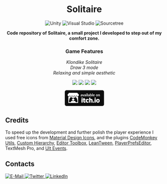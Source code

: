 <h1 align="center">Solitaire</h1>
<p align="center">
  <img src="https://img.shields.io/badge/-unity-000000?style=for-the-badge&logo=unity&logoColor=white" alt="Unity">
  <img src="https://img.shields.io/badge/-visual studio-5C2D91?style=for-the-badge&logo=visual%20studio&logoColor=white" alt="Visual Studio">
  <img src="https://img.shields.io/badge/-sourcetree-2684FF?style=for-the-badge&logo=sourcetree&logoColor=white" alt="Sourcetree">
</p>
<p align="center">
  <b>Code repository of Solitaire, a small project I developed to step out of my comfort zone.</b>
</p>

<h3 align="center">Game Features</h3>
<p align ="center">  
  <i>
    Klondike Solitaire<br>
    Draw 3 mode<br>
    Relaxing and simple aesthetic
  </i>
</p>

<p align="center">
  <img src="https://github.com/Vacui/Solitaire/blob/main/_README%20files/.gif" height="300">
  <img src="https://github.com/Vacui/Solitaire/blob/main/_README%20files/.png" height="300">
  <img src="https://github.com/Vacui/Solitaire/blob/main/_README%20files/.png" height="300">
  <img src="https://github.com/Vacui/Solitaire/blob/main/_README%20files/.png" height="300">
</p>

<p align="center">
  <a href="https://matteo-graizzaro.itch.io/solitaire" target="_blank">
    <img src="https://github.com/Vacui/Solitaire/blob/main/_README%20files/itch-dot-io.png" alt="Itch.io" height="50">
  </a>
</p>

## Credits
To speed up the development and further polish the player experience I used free icons from [Material Design Icons](https://materialdesignicons.com/), and the plugins [CodeMonkey Utils](https://unitycodemonkey.com/utils.php), [Custom Hierarchy](https://www.febucci.com/2020/10/custom-hierarchy-for-unity/), [Editor Toolbox](https://github.com/arimger/Unity-Editor-Toolbox), [LeanTween](https://assetstore.unity.com/packages/tools/animation/leantween-3595), [PlayerPrefsEditor](https://github.com/Dysman/bgTools-playerPrefsEditor), TextMesh Pro, and [Ult Events](https://assetstore.unity.com/packages/tools/gui/ultevents-111307).

## Contacts
<a href="mailto:graizzaromatteo@gmail.com">
  <img src="https://img.shields.io/badge/-e--mail-EA4335?style=for-the-badge&logo=gmail&logoColor=white" alt="E-Mail">
</a>
<a href="https://twitter.com/matteograizzaro">
  <img src="https://img.shields.io/badge/-twitter-1DA1F2?style=for-the-badge&logo=twitter&logoColor=white" alt="Twitter">
</a>
<a href="https://www.linkedin.com/in/matteo-graizzaro/">
  <img src="https://img.shields.io/badge/-linkedin-0077B5?style=for-the-badge&logo=linkedin&logoColor=white" alt="LinkedIn">
</a>
